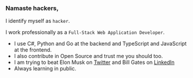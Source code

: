 ### Namaste hackers,

I identify myself as `hacker`.

I work professionally as a `Full-Stack Web Application Developer`.

- I use C#, Python and Go at the backend and TypeScript and JavaScript at the frontend.
- I also contribute in Open Source and trust me you should too.
- I am trying to beat Elon Musk on [Twitter](https://twitter.com/rajritu001) and Bill Gates on [LinkedIn](https://www.linkedin.com/in/rituraj001/)
- Always learning in public.


